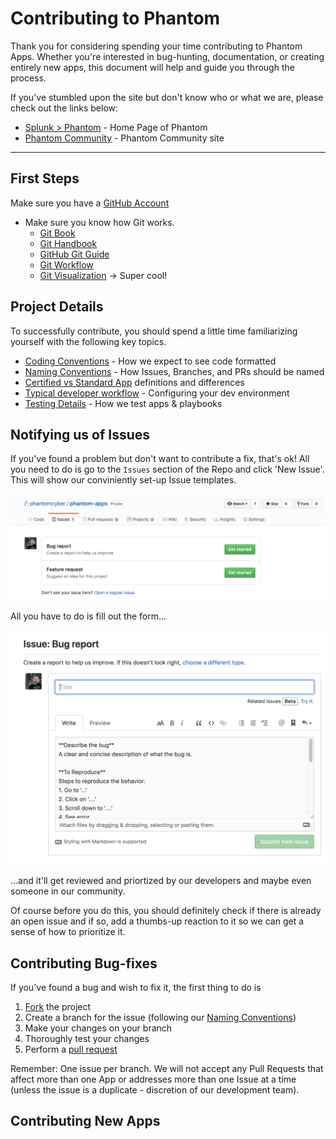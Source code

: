 # Contributing to Phantom

Thank you for considering spending your time contributing to Phantom Apps. Whether you're interested in bug-hunting, documentation, or creating entirely new apps, this document will help and guide you through the process.

If you've stumbled upon the site but don't know who or what we are, please check out the links below:
- [Splunk > Phantom](https://www.splunk.com/en_us/software/splunk-security-orchestration-and-automation.html) - Home Page of Phantom
- [Phantom Community](https://my.phantom.us) - Phantom Community site

---

## First Steps
Make sure you have a [GitHub Account](https://www.github.com)
- Make sure you know how Git works.
    - [Git Book](https://git-scm.com/book/en/v2)
    - [Git Handbook](https://guides.github.com/introduction/git-handbook/)
    - [GitHub Git Guide](https://help.github.com/en/articles/git-and-github-learning-resources)
    - [Git Workflow](https://guides.github.com/introduction/flow/)
    - [Git Visualization](http://git-school.github.io/visualizing-git/) -> Super cool!

## Project Details
To successfully contribute, you should spend a little time familiarizing yourself with the following key topics.

- [Coding Conventions](https://about:blank) - How we expect to see code formatted
- [Naming Conventions](https://about:blank) - How Issues, Branches, and PRs should be named
- [Certified vs Standard App](https://about:blank) definitions and differences
- [Typical developer workflow](https://about:blank) - Configuring your dev environment
- [Testing Details](https://about:blank) - How we test apps & playbooks

## Notifying us of Issues
If you've found a problem but don't want to contribute a fix, that's ok! All you need to do is go to the `Issues` section of the Repo and click 'New Issue'. This will show our conviniently set-up Issue templates. 

![Issues Templates](Images/Github-Issue-Templates.png)

All you have to do is fill out the form...

![Bug Report](Images/Github-Bug-Template.png) 

...and it'll get reviewed and priortized by our developers and maybe even someone in our community.

Of course before you do this, you should definitely check if there is already an open issue and if so, add a thumbs-up reaction to it so we can get a sense of how to prioritize it.


## Contributing Bug-fixes
If you've found a bug and wish to fix it, the first thing to do is 

1. [Fork](https://guides.github.com/activities/forking/) the project
1. Create a branch for the issue (following our [Naming Conventions](https://(about:blank)))
1. Make your changes on your branch
1. Thoroughly test your changes
1. Perform a [pull request](https://help.github.com/articles/using-pull-requests/)

Remember:  One issue per branch. We will not accept any Pull Requests that affect more than one App or addresses more than one Issue at a time (unless the issue is a duplicate - discretion of our development team).

## Contributing New Apps